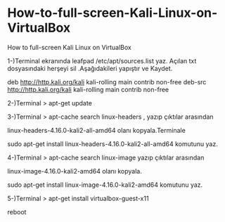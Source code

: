 # How-to-full-screen-Kali-Linux-on-VirtualBox
How to full-screen Kali Linux on VirtualBox

1-)Terminal ekranında leafpad /etc/apt/sources.list yaz.
Açılan txt dosyasındaki herşeyi sil .Aşağıdakileri yapıştır ve Kaydet.

deb http://http.kali.org/kali kali-rolling main contrib non-free
deb-src http://http.kali.org/kali kali-rolling main contrib non-free

2-)Terminal > apt-get update

3-)Terminal > apt-cache search linux-headers , yazıp çıktılar arasından

linux-headers-4.16.0-kali2-all-amd64 olanı kopyala.Terminale 

sudo apt-get install linux-headers-4.16.0-kali2-all-amd64 komutunu yaz.

4-)Terminal > apt-cache search linux-image yazıp çıktılar arasından

linux-image-4.16.0-kali2-amd64 olanı kopyala.

sudo apt-get install linux-image-4.16.0-kali2-amd64 komutunu yaz.

5-)Terminal > apt-get install virtualbox-guest-x11

reboot


















